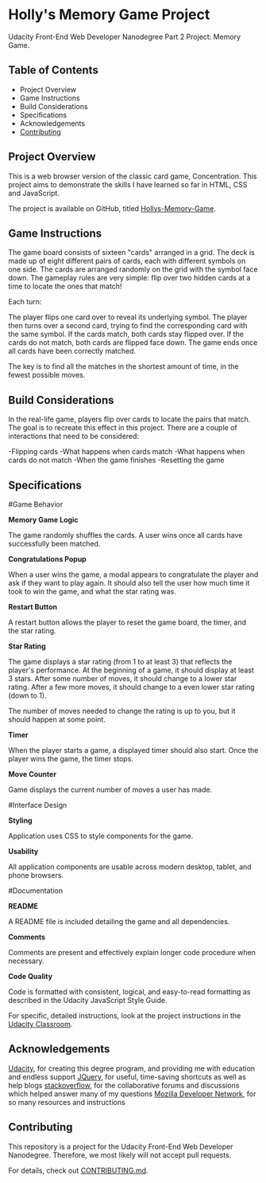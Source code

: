 # Holly's Memory Game Project

Udacity Front-End Web Developer Nanodegree Part 2 Project: Memory Game.

## Table of Contents

* Project Overview
* Game Instructions
* Build Considerations
* Specifications
* Acknowledgements
* [Contributing](#contributing)

## Project Overview

This is a web browser version of the classic card game, Concentration. This project aims to demonstrate the skills I have learned so far in HTML, CSS and JavaScript. 

The project is available on GitHub, titled [Hollys-Memory-Game](https://github.com/hollyjordan13/Hollys-Memory-Game).

## Game Instructions

The game board consists of sixteen "cards" arranged in a grid. The deck is made up of eight different pairs of cards, each with different symbols on one side. The cards are arranged randomly on the grid with the symbol face down. The gameplay rules are very simple: flip over two hidden cards at a time to locate the ones that match!

Each turn:

The player flips one card over to reveal its underlying symbol.
The player then turns over a second card, trying to find the corresponding card with the same symbol.
If the cards match, both cards stay flipped over.
If the cards do not match, both cards are flipped face down.
The game ends once all cards have been correctly matched.

The key is to find all the matches in the shortest amount of time, in the fewest possible moves.

## Build Considerations

In the real-life game, players flip over cards to locate the pairs that match. The goal is to recreate this effect in this project. There are a couple of interactions that need to be considered:

-Flipping cards
-What happens when cards match
-What happens when cards do not match
-When the game finishes
-Resetting the game

## Specifications

#Game Behavior

**Memory Game Logic**

The game randomly shuffles the cards. A user wins once all cards have successfully been matched.

**Congratulations Popup**

When a user wins the game, a modal appears to congratulate the player and ask if they want to play again. It should also tell the user how much time it took to win the game, and what the star rating was.

**Restart Button**

A restart button allows the player to reset the game board, the timer, and the star rating.

**Star Rating**

The game displays a star rating (from 1 to at least 3) that reflects the player's performance. At the beginning of a game, it should display at least 3 stars. After some number of moves, it should change to a lower star rating. After a few more moves, it should change to a even lower star rating (down to 1).

The number of moves needed to change the rating is up to you, but it should happen at some point.

**Timer**

When the player starts a game, a displayed timer should also start. Once the player wins the game, the timer stops.

**Move Counter**

Game displays the current number of moves a user has made.

#Interface Design

**Styling**

Application uses CSS to style components for the game.

**Usability**

All application components are usable across modern desktop, tablet, and phone browsers.

#Documentation

**README**

A README file is included detailing the game and all dependencies.

**Comments**

Comments are present and effectively explain longer code procedure when necessary.

**Code Quality**

Code is formatted with consistent, logical, and easy-to-read formatting as described in the Udacity JavaScript Style Guide.

For specific, detailed instructions, look at the project instructions in the [Udacity Classroom](https://classroom.udacity.com/me).

## Acknowledgements

[Udacity](https://www.udacity.com/), for creating this degree program, and providing me with education and endless support
[JQuery](https://jquery.com/), for useful, time-saving shortcuts as well as help blogs
[stackoverflow](https://stackoverflow.com/), for the collaborative forums and discussions which helped answer many of my questions
[Mozilla Developer Network](https://developer.mozilla.org/en-US/), for so many resources and instructions

## Contributing

This repository is a project for the Udacity Front-End Web Developer Nanodegree. Therefore, we most likely will not accept pull requests.

For details, check out [CONTRIBUTING.md](CONTRIBUTING.md).

